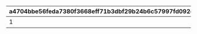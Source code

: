 |a4704bbe56feda7380f3668eff71b3dbf29b24b6c57997fd092ef76e4576d531|229f8e8c21ff6ffbf79f57f4ffc910802230cfc12731250a516f1ffd592ee40f|9306550a31cf3486e3bc448eed517e5f6197ddb98e2216cf99ab15c8374f2566|2695c03cbf27c446c3bd18e4ae708bfa38450cb73608cb81fb1486e762a19156|28c4d182e3278e0b53b63f0fcf76481bedda704e152c7148885b3f6793a3cf4e|cb0ed1fd6b58244eb38ffb97c4a57a394360136e7a1a083bafd561acfc86d1ca|36e5b3dff56a77a6028e4d993f0a50d226c26372a9da0e36e7f5b0beee327562|bdb5b57859ee123f18a3162993b5596116cd8b5c730b07b2fb9af9bf0d6e185a|098947de1582e46017d240ac2adbb6d7e892e99c0574de9141119d0b28535a0a|0ba752c94a408fbeeaba2608e25ba2eff64145b61a5cf085784b63bf2a65529f|ef865070f2f7c292e0418cd911689736c004d6c86411f286991ce86f62cfda39|c0fb094be8678c3e008e5e313daf561ed1010637936727d03cdb3d7d50a9c45f|806301fa82ae0ad87f094ba5c064c0f3cd4cb33541e9358bc5ff8362286533f2|ee7cc6ee397bdadc335206ff821a85f09f8b6a8da156541101938ad58ba02521|bc4209b220ffe145cb3bf0e83c8d2e26f3c34b4b42cf7b430dfeb28c9621beeb|4baf4a405305df48edb91089601794ab01099ee328c78767731331c1750f04f0|5c9e3939913092d8f810e28f64295a08da5c051b47753ea8cc5a14023601d5aa|0358b79571d1d09decf80d88af81b24f868952ad74c71be2fb51f7ffaeb8fcf8|
| --- | --- | --- | --- | --- | --- | --- | --- | --- | --- | --- | --- | --- | --- | --- | --- | --- | --- |
|1|11001086|0|スコアを累計で50000獲得しよう|15|0|0|0|0|50000|0|0|0|0|1|0|0|0|